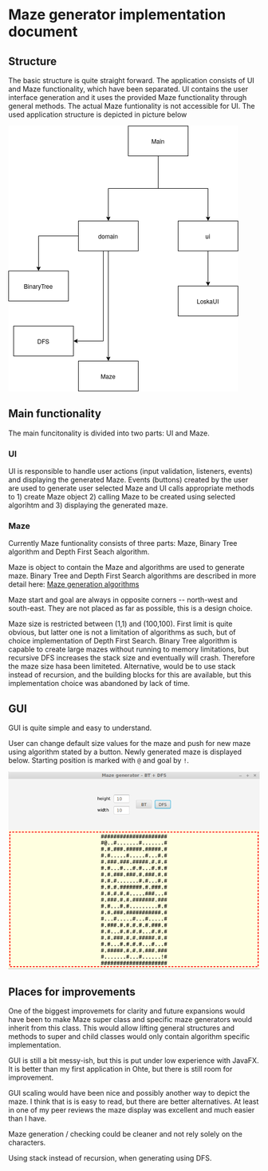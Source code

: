 # Maze generator implementation document

## Structure

The basic structure is quite straight forward. The application consists of UI and Maze functionality, which have been separated. UI contains the user interface generation and it uses the provided Maze functionality through general methods. The actual Maze funtionality is not accessible for UI. The used application structure is depicted in picture below

![alt text](https://github.com/koedi/tira-loska/blob/main/documentation/classes.png)


## Main functionality

The main funcitonality is divided into two parts: UI and Maze.

### UI

UI is responsible to handle user actions (input validation, listeners, events) and displaying the generated Maze. Events (buttons) created by the user are used to generate user selected Maze and UI calls appropriate methods to 1) create Maze object 2) calling Maze to be created using selected algorihtm and 3) displaying the generated maze.

### Maze

Currently Maze funtionality consists of three parts: Maze, Binary Tree algorithm and Depth First Seach algorithm.

Maze is object to contain the Maze and algorithms are used to generate maze. Binary Tree and Depth First Search algorithms are described in more detail here:
[Maze generation algorithms](https://medium.com/analytics-vidhya/maze-generations-algorithms-and-visualizations-9f5e88a3ae37)

Maze start and goal are always in opposite corners -- north-west and south-east. They are not placed as far as possible, this is a design choice.

Maze size is restricted between (1,1) and (100,100). First limit is quite obvious, but latter one is not a limitation of algorithms as such, but of choice implementation of Depth First Search. Binary Tree algorithm is capable to create large mazes without running to memory limitations, but recursive DFS increases the stack size and eventually will crash. Therefore the maze size hasa been limiteted. Alternative, would be to use stack instead of recursion, and the building blocks for this are available, but this implementation choice was abandoned by lack of time.


## GUI

GUI is quite simple and easy to understand. 

User can change default size values for the maze and push for new maze using algorithm stated by a button. Newly generated maze is displayed below. Starting position is marked with ```@``` and goal by ```!```.

![alt text](https://github.com/koedi/tira-loska/blob/main/documentation/maze.png)


## Places for improvements

One of the biggest improvemets for clarity and future expansions would have been to make Maze super class and specific maze generators would inherit from this class. This would allow lifting general structures and methods to super and child classes would only contain algorithm specific implementation. 

GUI is still a bit messy-ish, but this is put under low experience with JavaFX. It is better than my first application in Ohte, but there is still room for improvement.

GUI scaling would have been nice and possibly another way to depict the maze. I think that is is easy to read, but there are better alternatives. At least in one of my peer reviews the maze display was excellent and much easier than I have.

Maze generation / checking could be cleaner and not rely solely on the characters.

Using stack instead of recursion, when generating using DFS.
